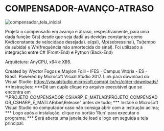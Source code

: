 # COMPENSADOR-AVANÇO-ATRASO

![compensador_tela_inicial](https://user-images.githubusercontent.com/48840280/91662884-99e61c80-eabb-11ea-8dbb-20c80ebb1656.png)

Projeta o compensado em avanço e atraso, respectivamente, para uma dada função G(s) desde que seja dada as devidas constantes como Kvd(constante de velocidade desejada). e(qsi), Mp(sobressinal), Ts(tempo de subida) e Wn(frequência não amortecida do sinal). Foi utilizado a integração entre C# (Front-End) e Python (Back-End)

Arquitetura: AnyCPU, x64 e X86.

Created by Wyctor Fogos e Maylon Folli - IFES - Campus Vitória - ES - Brasil. 
Powered by Microsoft Visual Studio 2017.
Link para download do Visual Studio: https://visualstudio.microsoft.com/pt-br/vs/older-downloads/
**Instruções: 
***Dê um duplo clique no arquivo executável que se encontra em "\PROJETO_COMPENSADOR_CSHARP_E_MATLAB\PROJETO_COMPENSADOR_CSHARP_E_MATLAB\bin\Release" antes de tudo;
*** Instale o Microsoft Visual Studio no computador caso não consiga abrir com a instrução acima;
*** Logo após a instalação, clique no bortão 'Run' para executar o programa;
*** Será aberta uma janela de load e logo em seguida a tela principal.
